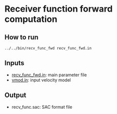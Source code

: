 # Receiver function forward computation


## How to run

`../../bin/recv_func_fwd recv_func_fwd.in`

## Inputs
* [recv_func_fwd.in](https://github.com/akuhara/SEIS_FILO/edit/master/sample/recv_func_fwd/recv_func_fwd.in): main parameter file 
* [vmod.in](https://github.com/akuhara/SEIS_FILO/edit/master/sample/recv_func_fwd/vmod.in): input velocity model


## Output 
* recv_func.sac: SAC format file
